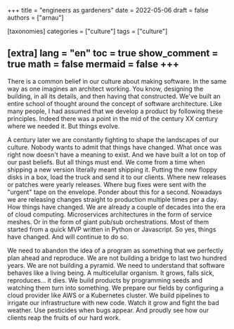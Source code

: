 +++
title = "engineers as gardeners"
date = 2022-05-06
draft = false
authors = ["arnau"]

[taxonomies]
categories = ["culture"]
tags = ["culture"]

[extra]
lang = "en"
toc = true
show_comment = true
math = false
mermaid = false
+++
---

There is a common belief in our culture about making software. In the same way as one imagines an architect working. You know, designing the building, in all its details, and then having that constructed. We've built an entire school of thought around the concept of software architecture. Like many people, I had assumed that we develop a product by following these principles. Indeed there was a point in the mid of the century XX century where we needed it. But things evolve.

<!-- more -->

A century later we are constantly fighting to shape the landscapes of our culture. Nobody wants to admit that things have changed. What once was right now doesn't have a meaning to exist. And we have built a lot on top of our past beliefs. But all things must end. We come from a time when shipping a new version literally meant shipping it. Putting the new floppy disks in a box, load the truck and send it to our clients. Where new releases or patches were yearly releases. Where bug fixes were sent with the "urgent" tape on the envelope. Ponder about this for a second. Nowadays we are releasing changes straight to production multiple times per a day. How things have changed. We are already a couple of decades into the era of cloud computing. Microservices architectures in the form of service meshes. Or in the form of giant pub/sub orchestrations. Most of them started from a quick MVP written in Python or Javascript. So yes, things have changed. And will continue to do so.

We need to abandon the idea of a program as something that we perfectly plan ahead and reproduce. We are not building a bridge to last two hundred years. We are not building a pyramid. We need to understand that software behaves like a living being. A multicelullar organism. It grows, falls sick, reproduces… it dies. We build products by programming seeds and watching them turn into something. We prepare our fields by configuring a cloud provider like AWS or a Kubernetes cluster. We build pipelines to irrigate our infrastructure with new code. Watch it grow and fight the bad weather. Use pesticides when bugs appear. And proudly see how our clients reap the fruits of our hard work.
